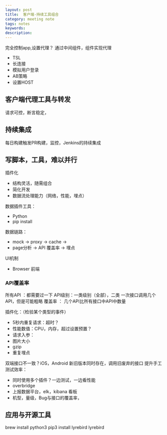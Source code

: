 ```yaml
---
layout: post
title:  客户端-持续工具组合
category: meeting note
tags: notes
keywords:  
description:
---
```


完全控制app,设置代理？
通过中间组件，组件实现代理

* TSL
* 长连接
* 模拟用户登录
* AB策略
* 设置HOST

## 客户端代理工具与转发
请求可控，断言稳定，

## 持续集成
每日构建触发PR构建，监控，Jenkins的持续集成

## 写脚本，工具，难以并行
插件化
* 结构灵活，随需组合
* 简化开发
* 数据流处理能力（网络，性能，埋点）

数据插件工具：
* Python
* pip install

数据链路：
* mock -> proxy -> cache ->
* page分析 -> API 覆盖率 -> 埋点

UI机制
* Browser 前端

### API覆盖率
所有API ：都需要过一下
API级别：一类级别（全部），二类
一次接口调用几个API，但是可能粗略
覆盖率 ： 几个API比所有接口中API中数量

插件化：（检验某个类型的事件）
* 5秒内重复请求：超时？
* 性能数值：CPU，内存，超过设置预置？
* 请求入参：
* 图片大小
* gzip
* 重复埋点

双端接口不一致？iOS，Android
新旧版本同时存在，调用旧废弃的接口
提升手工测试效率：
* 同时使用多个插件？一边测试，一边看性能
* overbridge
* 上报数据平台，elk，kibana 看板
* 机型，量级，Bug与接口的覆盖率，

## 应用与开源工具
brew install python3
pip3 install lyrebird
lyrebird
